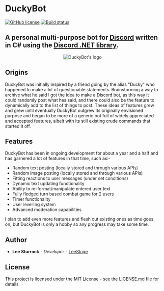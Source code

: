 # DuckyBot 
[![GitHub license](https://img.shields.io/badge/license-MIT-blue.svg)](https://github.com/leestoge/DuckyBot/blob/master/LICENSE)
[![Build status](https://ci.appveyor.com/api/projects/status/kd612i4wy06xx57u?svg=true)](https://ci.appveyor.com/project/leestoge/duckybot)
## A personal multi-purpose bot for [Discord](https://discordapp.com/ "Discord's Homepage") written in C# using the [Discord .NET library](https://github.com/RogueException/Discord.Net).
<p align="center">
  <img src="https://i.imgur.com/QUihDfL.jpg" alt="DuckyBot's logo"/>
</p>

## Origins
DuckyBot was initially inspired by a friend going by the alias "Ducky" who happened to make a lot of questionable statements. Brainstorming a way to archive what he said I got the idea to make a Discord bot, as this way it could randomly post what hes said, and there could also be the feature to dynamically add to the list of things to post. These ideas of features grew and grew until eventually DuckyBot outgrew its originally envisioned purpose and began to be more of a generic bot full of widely appreciated and accepted features, albeit with its still existing crude commands that started it off.
## Features
 DuckyBot has been in ongoing development for about a year and a half and has garnered a lot of features in that time, such as:-

* Random text posting (locally stored and through various APIs)
* Random image posting (locally stored and through various APIs)
* Fitting reactions to user messages (under set conditions)
* Dynamic text updating functionality
* Ability to re-format/manipulate entered user text
* Fully fledged turn based combat game for 2 users
* Timer functionality
* User levelling system
* Advanced moderation capabilities

I plan to add even more features and flesh out existing ones as time goes on, but DuckyBot is only a hobby so any progress may take some time.

## Author

* **Lee Sturrock** - *Developer* - [LeeStoge](https://github.com/leestoge)

## License

This project is licensed under the MIT License - see the [LICENSE.md](LICENSE.md) file for details
